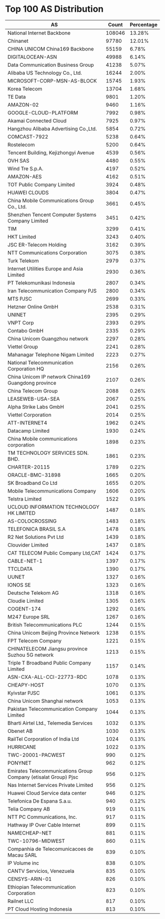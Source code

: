 # Top 100 AS Distribution
| AS | Count | Percentage |
|----|----|----|
| National Internet Backbone | 108046 | 13.28% |
| Chinanet | 97780 | 12.01% |
| CHINA UNICOM China169 Backbone | 55159 | 6.78% |
| DIGITALOCEAN-ASN | 49988 | 6.14% |
| Data Communication Business Group | 41238 | 5.07% |
| Alibaba US Technology Co., Ltd. | 16244 | 2.00% |
| MICROSOFT-CORP-MSN-AS-BLOCK | 15745 | 1.93% |
| Korea Telecom | 13704 | 1.68% |
| TE Data | 9801 | 1.20% |
| AMAZON-02 | 9460 | 1.16% |
| GOOGLE-CLOUD-PLATFORM | 7992 | 0.98% |
| Akamai Connected Cloud | 7925 | 0.97% |
| Hangzhou Alibaba Advertising Co.,Ltd. | 5854 | 0.72% |
| COMCAST-7922 | 5238 | 0.64% |
| Rostelecom | 5200 | 0.64% |
| Tencent Building, Kejizhongyi Avenue | 4539 | 0.56% |
| OVH SAS | 4480 | 0.55% |
| Wind Tre S.p.A. | 4197 | 0.52% |
| AMAZON-AES | 4162 | 0.51% |
| TOT Public Company Limited | 3924 | 0.48% |
| HUAWEI CLOUDS | 3804 | 0.47% |
| China Mobile Communications Group Co., Ltd. | 3661 | 0.45% |
| Shenzhen Tencent Computer Systems Company Limited | 3451 | 0.42% |
| TIM | 3299 | 0.41% |
| HKT Limited | 3243 | 0.40% |
| JSC ER-Telecom Holding | 3162 | 0.39% |
| NTT Communications Corporation | 3075 | 0.38% |
| Turk Telekom | 2979 | 0.37% |
| Internet Utilities Europe and Asia Limited | 2930 | 0.36% |
| PT Telekomunikasi Indonesia | 2807 | 0.34% |
| Iran Telecommunication Company PJS | 2800 | 0.34% |
| MTS PJSC | 2699 | 0.33% |
| Hetzner Online GmbH | 2538 | 0.31% |
| UNINET | 2395 | 0.29% |
| VNPT Corp | 2393 | 0.29% |
| Contabo GmbH | 2335 | 0.29% |
| China Unicom Guangzhou network | 2297 | 0.28% |
| Viettel Group | 2241 | 0.28% |
| Mahanagar Telephone Nigam Limited | 2223 | 0.27% |
| National Telecommunication Corporation HQ | 2156 | 0.26% |
| China Unicom IP network China169 Guangdong province | 2107 | 0.26% |
| China Telecom Group | 2088 | 0.26% |
| LEASEWEB-USA-SEA | 2067 | 0.25% |
| Alpha Strike Labs GmbH | 2041 | 0.25% |
| Viettel Corporation | 2014 | 0.25% |
| ATT-INTERNET4 | 1962 | 0.24% |
| Datacamp Limited | 1930 | 0.24% |
| China Mobile communications corporation | 1898 | 0.23% |
| TM TECHNOLOGY SERVICES SDN. BHD. | 1861 | 0.23% |
| CHARTER-20115 | 1789 | 0.22% |
| ORACLE-BMC-31898 | 1665 | 0.20% |
| SK Broadband Co Ltd | 1655 | 0.20% |
| Mobile Telecommunications Company | 1606 | 0.20% |
| Telstra Limited | 1522 | 0.19% |
| UCLOUD INFORMATION TECHNOLOGY HK LIMITED | 1487 | 0.18% |
| AS-COLOCROSSING | 1483 | 0.18% |
| TELEFONICA BRASIL S.A | 1478 | 0.18% |
| R2 Net Solutions Pvt Ltd | 1439 | 0.18% |
| Clouvider Limited | 1437 | 0.18% |
| CAT TELECOM Public Company Ltd,CAT | 1424 | 0.17% |
| CABLE-NET-1 | 1397 | 0.17% |
| TTCLDATA | 1390 | 0.17% |
| UUNET | 1327 | 0.16% |
| IONOS SE | 1323 | 0.16% |
| Deutsche Telekom AG | 1318 | 0.16% |
| Cloudie Limited | 1305 | 0.16% |
| COGENT-174 | 1292 | 0.16% |
| M247 Europe SRL | 1267 | 0.16% |
| British Telecommunications PLC | 1244 | 0.15% |
| China Unicom Beijing Province Network | 1238 | 0.15% |
| FPT Telecom Company | 1221 | 0.15% |
| CHINATELECOM Jiangsu province Suzhou 5G network | 1213 | 0.15% |
| Triple T Broadband Public Company Limited | 1157 | 0.14% |
| ASN-CXA-ALL-CCI-22773-RDC | 1078 | 0.13% |
| CHEAPY-HOST | 1070 | 0.13% |
| Kyivstar PJSC | 1061 | 0.13% |
| China Unicom Shanghai network | 1053 | 0.13% |
| Pakistan Telecommunication Company Limited | 1044 | 0.13% |
| Bharti Airtel Ltd., Telemedia Services | 1032 | 0.13% |
| Obenet AB | 1030 | 0.13% |
| RailTel Corporation of India Ltd | 1024 | 0.13% |
| HURRICANE | 1022 | 0.13% |
| TWC-20001-PACWEST | 990 | 0.12% |
| PONYNET | 962 | 0.12% |
| Emirates Telecommunications Group Company (etisalat Group) Pjsc | 956 | 0.12% |
| Nas Internet Services Private Limited | 956 | 0.12% |
| Huawei Cloud Service data center | 946 | 0.12% |
| Telefonica De Espana S.a.u. | 940 | 0.12% |
| Telia Company AB | 919 | 0.11% |
| NTT PC Communications, Inc. | 917 | 0.11% |
| Hathway IP Over Cable Internet | 899 | 0.11% |
| NAMECHEAP-NET | 881 | 0.11% |
| TWC-10796-MIDWEST | 860 | 0.11% |
| Companhia de Telecomunicacoes de Macau SARL | 839 | 0.10% |
| IP Volume inc | 838 | 0.10% |
| CANTV Servicios, Venezuela | 835 | 0.10% |
| CENSYS-ARIN-01 | 826 | 0.10% |
| Ethiopian Telecommunication Corporation | 823 | 0.10% |
| Railnet LLC | 817 | 0.10% |
| PT Cloud Hosting Indonesia | 813 | 0.10% |
